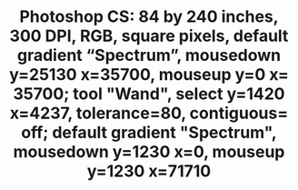 ---
ee_id: '4448'
site: '1'
type: '2'
url: 2018-029-photoshop-cs
title: 'Photoshop CS: 84 by 240 inches, 300 DPI, RGB, square pixels, default gradient
  “Spectrum”, mousedown y=25130 x=35700, mouseup y=0 x= 35700; tool "Wand", select
  y=1420 x=4237, tolerance=80, contiguous= off; default gradient "Spectrum", mousedown
  y=1230 x=0, mouseup y=1230 x=71710'
year: '2018'
display_year: '2018'
medium: Chromogenic print
dims: 84 x 240 inches
pitch: ''
ps: ''
live_url: ''
related: ''
youtube: ''
related_code: ''
imgs: photoshop-cs--2018-029-db-ih--YRBL.jpg
subheading: ''
download: ''
add_credit: ''
commission: ''
layout: things-i-made
---